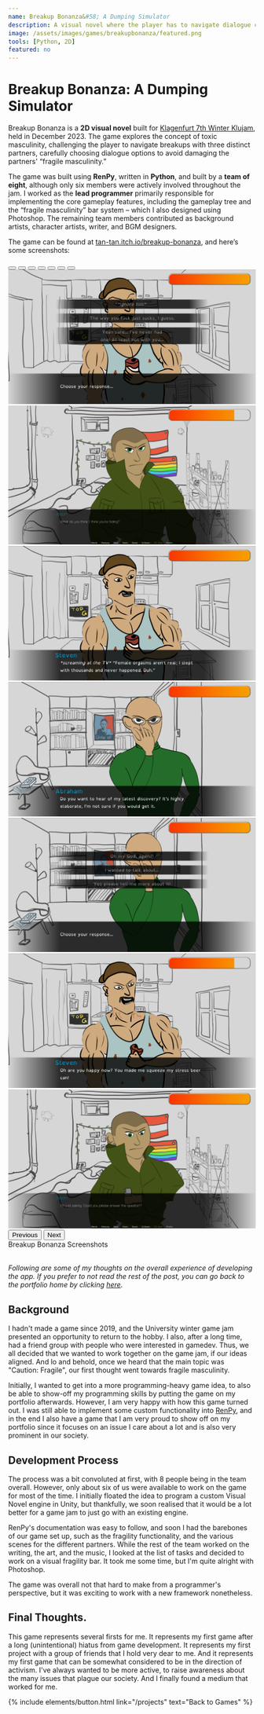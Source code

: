 ```yaml
---
name: Breakup Bonanza&#58; A Dumping Simulator
description: A visual novel where the player has to navigate dialogue choices to successfully break-up with their toxic partners.
image: /assets/images/games/breakupbonanza/featured.png
tools: [Python, 2D]
featured: no
---
```


# Breakup Bonanza: A Dumping Simulator

Breakup Bonanza is a **2D visual novel** built for [Klagenfurt 7th Winter Klujam](https://itch.io/jam/7th-winter-game-jam), held in December 2023. The game explores the concept of toxic masculinity, challenging the player to navigate breakups with three distinct partners, carefully choosing dialogue options to avoid damaging the partners'  “fragile masculinity.”

The game was built using **RenPy**, written in **Python**, and built by a **team of eight**, although only six members were actively involved throughout the jam. I worked as the **lead programmer** primarily responsible for implementing the core gameplay features, including the gameplay tree and the “fragile masculinity” bar system – which I also designed using Photoshop. The remaining team members contributed as background artists, character artists, writer, and BGM designers.

The game can be found at [tan-tan.itch.io/breakup-bonanza](https://tan-tan.itch.io/breakup-bonanza), and here’s some screenshots:

<div id="breakupbonanzaCarousel" class="carousel slide">
  <div class="carousel-indicators">
    <button type="button" data-bs-target="#breakupbonanzaCarousel" data-bs-slide-to="0" class="active" aria-current="true" aria-label="Slide 1"></button>
    <button type="button" data-bs-target="#breakupbonanzaCarousel" data-bs-slide-to="1" aria-label="Slide 2"></button>
    <button type="button" data-bs-target="#breakupbonanzaCarousel" data-bs-slide-to="2" aria-label="Slide 3"></button>
    <button type="button" data-bs-target="#breakupbonanzaCarousel" data-bs-slide-to="3" aria-label="Slide 4"></button>
    <button type="button" data-bs-target="#breakupbonanzaCarousel" data-bs-slide-to="4" aria-label="Slide 5"></button>
    <button type="button" data-bs-target="#breakupbonanzaCarousel" data-bs-slide-to="5" aria-label="Slide 6"></button>
    <button type="button" data-bs-target="#breakupbonanzaCarousel" data-bs-slide-to="6" aria-label="Slide 7"></button>
  </div>
  <div class="carousel-inner">
    <div class="carousel-item active">
      <img src="/assets/images/games/breakupbonanza/BwGR4.png" class="d-block w-75" alt="...">
    </div>
    <div class="carousel-item">
      <img src="/assets/images/games/breakupbonanza/4MVCKH.png" class="d-block w-75" alt="...">
    </div>
    <div class="carousel-item">
      <img src="/assets/images/games/breakupbonanza/Bsi1MM.png" class="d-block w-75" alt="...">
    </div>
    <div class="carousel-item">
      <img src="/assets/images/games/breakupbonanza/i1vfUK.png" class="d-block w-75" alt="...">
    </div>
    <div class="carousel-item">
      <img src="/assets/images/games/breakupbonanza/MdMHTl.png" class="d-block w-75" alt="...">
    </div>
    <div class="carousel-item">
      <img src="/assets/images/games/breakupbonanza/pt1oeP.png" class="d-block w-75" alt="...">
    </div>
     <div class="carousel-item">
      <img src="/assets/images/games/breakupbonanza/ywSSrH.png" class="d-block w-75" alt="...">
    </div>
  </div>
  <button class="carousel-control-prev" type="button" data-bs-target="#breakupbonanzaCarousel" data-bs-slide="prev" data-bs-theme="dark">
    <span class="carousel-control-prev-icon" aria-hidden="true"></span>
    <span class="visually-hidden">Previous</span>
  </button>
  <button class="carousel-control-next" type="button" data-bs-target="#breakupbonanzaCarousel" data-bs-slide="next" data-bs-theme="dark">
    <span class="carousel-control-next-icon" aria-hidden="true"></span>
    <span class="visually-hidden">Next</span>
  </button>
</div>
<div class="text-center">
    Breakup Bonanza Screenshots
</div>

<br/>

*Following are some of my thoughts on the overall experience of developing the app. If you prefer to not read the rest of the post, you can go back to the portfolio home by clicking [here](/projects).*


## Background
I hadn't made a game since 2019,  and the University winter game jam presented an opportunity to return to the hobby. I also, after a long time, had a friend group with people who were interested in gamedev. Thus, we all decided that we wanted to work together on the game jam, if our ideas aligned. And lo and behold, once we heard that the main topic was "Caution: Fragile", our first thought went towards fragile masculinity.

Initially, I wanted to get into a more programming-heavy game idea, to also be able to show-off my programming skills by putting the game on my portfolio afterwards. However, I am very happy with how this game turned out. I was still able to implement some custom functionality into [RenPy](https://www.renpy.org/), and in the end I also have a game that I am very proud to show off on my portfolio since it focuses on an issue I care about a lot and is also very prominent in our society.


## Development Process

The process was a bit convoluted at first, with 8 people being in the team overall. However, only about six of us were available to work on the game for most of the time. I initially floated the idea to program a custom Visual Novel engine in Unity, but thankfully, we soon realised that it would be a lot better for a game jam to just go with an existing engine.

RenPy's documentation was easy to follow, and soon I had the barebones of our game set up, such as the fragility functionality, and the various scenes for the different partners. While the rest of the team worked on the writing, the art, and the music, I looked at the list of tasks and decided to work on a visual fragility bar. It took me some time, but I'm quite alright with Photoshop.

The game was overall not that hard to make from a programmer's perspective, but it was exciting to work with a new framework nonetheless.

## Final Thoughts.

This game represents several firsts for me. It represents my first game after a long (unintentional) hiatus from game development. It represents my first project with a group of friends that I hold very dear to me. And it represents my first game that can be somewhat considered to be in the direction of activism. I've always wanted to be more active, to raise awareness about the many issues that plague our society. And I finally found a medium that worked for me. 


<p class="text-center">
{% include elements/button.html link="/projects" text="Back to Games" %}
</p>